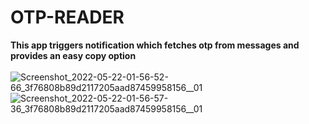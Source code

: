 # OTP-READER
<b>This app triggers notification which fetches otp from messages and provides an easy copy option</b>
<br><br>
![Screenshot_2022-05-22-01-56-52-66_3f76808b89d2117205aad87459958156__01](https://user-images.githubusercontent.com/41675135/169669059-85598ae3-888d-4547-b670-61c4157aa980.jpg)
![Screenshot_2022-05-22-01-56-57-36_3f76808b89d2117205aad87459958156__01](https://user-images.githubusercontent.com/41675135/169669064-0bfc8970-d56f-4308-8ab6-33b47a239069.jpg)

